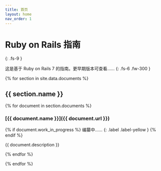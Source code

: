 ```yaml
---
title: 首页
layout: home
nav_order: 1
---
```


# Ruby on Rails 指南
{: .fs-9 }

这是基于 Ruby on Rails 7 的指南。更早期版本可查看……
{: .fs-6 .fw-300 }

{% for section in site.data.documents %}
## {{ section.name }}

{% for document in section.documents %}
### [{{ document.name }}]({{ document.url }})
{% if document.work_in_progress %}
 编纂中……
 {: .label .label-yellow }
{% endif %}

{{ document.description }}

{% endfor %}

{% endfor %}
